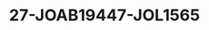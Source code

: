 ---
title: 27-JOAB19447-JOL1565
image: /v1543919832/viterbo/27-JOAB19447-JOL1565.jpg
brand: jolie
layout: vestito
---